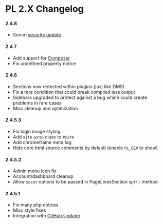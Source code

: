 PL 2.X Changelog
================

#### 2.4.8

- Sucuri [security update](http://blog.sucuri.net/2015/01/security-advisory-vulnerabilities-in-pagelinesplatform-theme-for-wordpress.html)

#### 2.4.7

- Add support for [Composer](http://getcomposer.org/)
- Fix undefined property notice

#### 2.4.6

- Sections now detected within plugins (just like DMS)
- Fix a rare condition that could break compiled less output
- Sidebars upgraded to protect against a bug which could create problems in rare cases
- Misc cleanup and optimization

#### 2.4.5.3

- Fix login image styling
- Add `site-wrap` class to `#site`
- Add chromeframe meta tag
- Hide core html source comments by default (enable `PL_DEV` to show)

#### 2.4.5.2

- Admin menu icon fix
- Account/dashboard cleanup
- Allow `$oset` options to be passed in PageLinesSection `opt()` method

#### 2.4.5.1

- Fix many php notices
- Misc style fixes
- Integration with [GitHub Updater](https://github.com/afragen/github-updater)